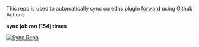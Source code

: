 This repo is used to automatically sync coredns plugin [forward](https://github.com/QZLin/forward) using Github Actions

**sync job ran [154] times**

[![Sync Repo](https://github.com/QZLin/coredns-extract/actions/workflows/sync.yaml/badge.svg)](https://github.com/QZLin/coredns-extract/actions/workflows/sync.yaml)
